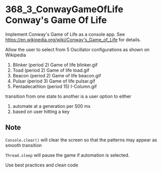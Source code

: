 # 368_3_ConwayGameOfLife Conway's Game Of Life

Implement Conway's Game of Life as a console app. See  https://en.wikipedia.org/wiki/Conway's_Game_of_Life for details.

Allow the user to select from 5 Oscillator configurations as shown on Wikipedia

1. Blinker (period 2)	Game of life blinker.gif
1. Toad (period 2)	Game of life toad.gif
1. Beacon (period 2)	Game of life beacon.gif
1. Pulsar (period 3)	Game of life pulsar.gif
1. Pentadecathlon (period 15)	I-Column.gif

transition from one state to another is a user option to either
1. automate at a generation per 500 ms
2. based on user hitting a key

## Note

`Console.clear()` will clear the screen so that the patterns may appear as smooth transition

`Thread.sleep` will pause the game if automation is selected.

Use best practices and clean code
